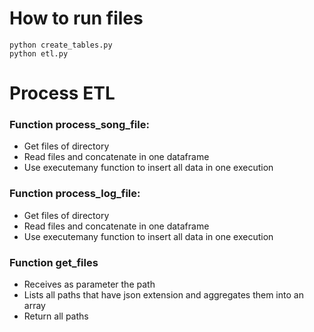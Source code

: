 # How to run files

```
python create_tables.py
python etl.py
```

# Process ETL

### Function process_song_file:

- Get files of directory
- Read files and concatenate in one dataframe
- Use executemany function to insert all data in one execution

### Function process_log_file:

- Get files of directory
- Read files and concatenate in one dataframe
- Use executemany function to insert all data in one execution

### Function get_files

- Receives as parameter the path
- Lists all paths that have json extension and aggregates them into an array
- Return all paths
